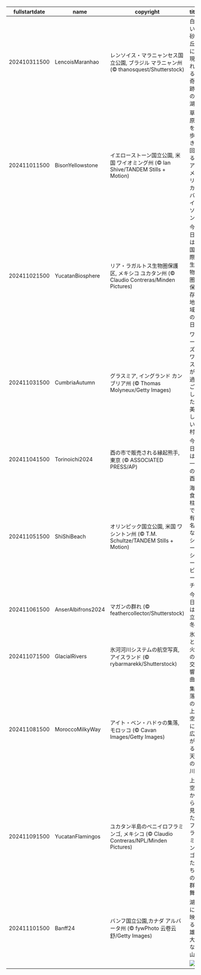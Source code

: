 |fullstartdate|name|copyright|title|image|
|--|--|--|--|--|
202410311500|LencoisMaranhao|レンソイス・マラニャンセス国立公園, ブラジル マラニャン州 (© thanosquest/Shutterstock)|白い砂丘に現れる奇跡の湖|![](/ja-JP/2024/11/202410311500LencoisMaranhao.jpg)|
202411011500|BisonYellowstone|イエローストーン国立公園, 米国 ワイオミング州 (© Ian Shive/TANDEM Stills + Motion)|草原を歩き回るアメリカバイソン|![](/ja-JP/2024/11/202411011500BisonYellowstone.jpg)|
202411021500|YucatanBiosphere|リア・ラガルトス生物圏保護区, メキシコ ユカタン州 (© Claudio Contreras/Minden Pictures)|今日は国際生物圏保存地域の日|![](/ja-JP/2024/11/202411021500YucatanBiosphere.jpg)|
202411031500|CumbriaAutumn|グラスミア, イングランド カンブリア州 (© Thomas Molyneux/Getty Images)|ワーズワスが過ごした美しい村|![](/ja-JP/2024/11/202411031500CumbriaAutumn.jpg)|
202411041500|Torinoichi2024|酉の市で販売される縁起熊手, 東京 (© ASSOCIATED PRESS/AP)|今日は一の酉|![](/ja-JP/2024/11/202411041500Torinoichi2024.jpg)|
202411051500|ShiShiBeach|オリンピック国立公園, 米国 ワシントン州 (© T.M. Schultze/TANDEM Stills + Motion)|海食柱で有名なシーシービーチ|![](/ja-JP/2024/11/202411051500ShiShiBeach.jpg)|
202411061500|AnserAlbifrons2024|マガンの群れ (© feathercollector/Shutterstock)|今日は立冬|![](/ja-JP/2024/11/202411061500AnserAlbifrons2024.jpg)|
202411071500|GlacialRivers|氷河河川システムの航空写真, アイスランド (© rybarmarekk/Shutterstock)|氷と火の交響曲|![](/ja-JP/2024/11/202411071500GlacialRivers.jpg)|
202411081500|MoroccoMilkyWay|アイト・ベン・ハドゥの集落, モロッコ (© Cavan Images/Getty Images)|集落の上空に広がる天の川|![](/ja-JP/2024/11/202411081500MoroccoMilkyWay.jpg)|
202411091500|YucatanFlamingos|ユカタン半島のベニイロフラミンゴ, メキシコ  (© Claudio Contreras/NPL/Minden Pictures)|上空から見たフラミンゴたちの群舞|![](/ja-JP/2024/11/202411091500YucatanFlamingos.jpg)|
202411101500|Banff24|バンフ国立公園,カナダ アルバータ州 (© fywPhoto 云卷云舒/Getty Images)|湖に映る雄大な山|![](/ja-JP/2024/11/202411101500Banff24.jpg)|
||||![](/ja-JP/2024/11/.jpg)|
